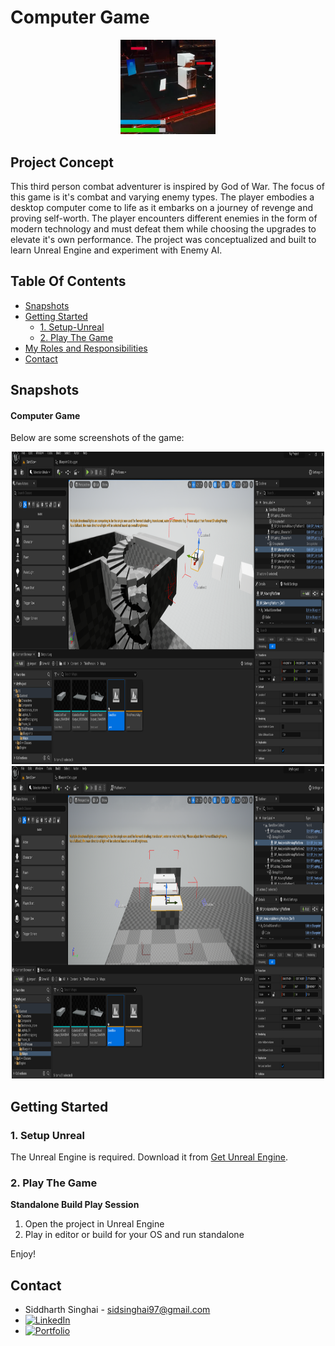 Computer Game
===========
<div align="center">
    <img width="30%" src="Images/ComputerGame.png">
</div>

## Project Concept

This third person combat adventurer is inspired by God of War. The focus of this game is it's combat and varying enemy types. The player embodies a desktop computer come to life as it embarks on a journey of revenge and proving self-worth. The player encounters different enemies in the form of modern technology and must defeat them while choosing the upgrades to elevate it's own performance. The project was conceptualized and built to learn Unreal Engine and experiment with Enemy AI.

## Table Of Contents

- [Snapshots](#Snapshots)
- [Getting Started](#getting-started)
    + [1. Setup-Unreal](#1-Setup-Unreal)
    + [2. Play The Game](#2-play-The-Game)
- [My Roles and Responsibilities](#my-roles-and-responsibilities)
- [Contact](#Contact)

## Snapshots

#### Computer Game

Below are some screenshots of the game:

<p align="center">
<img height="500" width="500" src="/Images/Platform_Vertical.png">
<img height="500" width="500" src="/Images/Platform_Hortizontal.png">
</p>

## Getting Started

### 1. Setup Unreal

The Unreal Engine is required. Download it from <a href="https://www.unrealengine.com/en-US">Get Unreal Engine</a>.

### 2. Play The Game

**Standalone Build Play Session**
1. Open the project in Unreal Engine
2. Play in editor or build for your OS and run standalone

Enjoy!

## Contact

* Siddharth Singhai - sidsinghai97@gmail.com
* [![LinkedIn][linkedin-shield]][linkedin-url]
* [![Portfolio][portfolioIcon-url]][portfolio-url]

[linkedin-shield]: https://img.shields.io/badge/-LinkedIn-black.svg?style=for-the-badge&logo=linkedin&colorB=555
[linkedin-url]: https://www.linkedin.com/in/siddharthsinghai97/
[portfolioIcon-url]: https://img.shields.io/badge/-Portfolio-brightgreen
[portfolio-url]: https://sidoku.github.io
